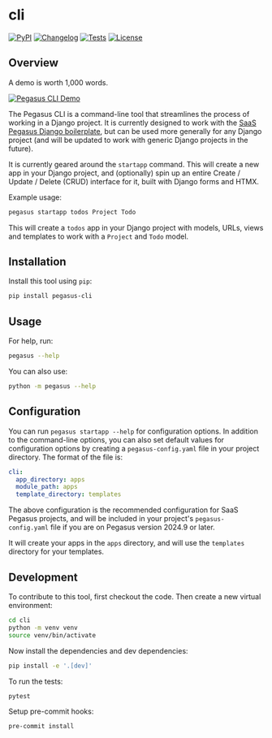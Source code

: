 # cli

[![PyPI](https://img.shields.io/pypi/v/cli.svg)](https://pypi.org/project/cli/)
[![Changelog](https://img.shields.io/github/v/release/saaspegasus/cli?include_prereleases&label=changelog)](https://github.com/saaspegasus/cli/releases)
[![Tests](https://github.com/saaspegasus/cli/actions/workflows/test.yml/badge.svg)](https://github.com/saaspegasus/cli/actions/workflows/test.yml)
[![License](https://img.shields.io/badge/license-Apache%202.0-blue.svg)](https://github.com/saaspegasus/cli/blob/master/LICENSE)


## Overview

A demo is worth 1,000 words.

[![Pegasus CLI Demo](https://img.youtube.com/vi/wKS_bbD5RVs/0.jpg)](https://www.youtube.com/watch?v=wKS_bbD5RVs)

The Pegasus CLI is a command-line tool that streamlines the process of working in a Django project.
It is currently designed to work with the [SaaS Pegasus Django boilerplate](https://www.saaspegasus.com/),
but can be used more generally for any Django project (and will be updated to work with generic
Django projects in the future).

It is currently geared around the `startapp` command. This will create a new app in your Django project,
and (optionally) spin up an entire Create / Update / Delete (CRUD) interface for it, built with
Django forms and HTMX.

Example usage:

```bash
pegasus startapp todos Project Todo
```

This will create a `todos` app in your Django project with models, URLs, views and templates to
work with a `Project` and `Todo` model.

## Installation

Install this tool using `pip`:
```bash
pip install pegasus-cli
```
## Usage

For help, run:
```bash
pegasus --help
```
You can also use:
```bash
python -m pegasus --help
```
## Configuration

You can run `pegasus startapp --help` for configuration options.
In addition to the command-line options, you can also set default values for configuration
options by creating a `pegasus-config.yaml` file in your project directory.
The format of the file is:

```yaml
cli:
  app_directory: apps
  module_path: apps
  template_directory: templates
```

The above configuration is the recommended configuration for SaaS Pegasus projects,
and will be included in your project's `pegasus-config.yaml` file if you are on Pegasus
version 2024.9 or later.

It will create your apps in the `apps` directory, and will use the `templates` directory
for your templates.

## Development

To contribute to this tool, first checkout the code. Then create a new virtual environment:
```bash
cd cli
python -m venv venv
source venv/bin/activate
```
Now install the dependencies and dev dependencies:
```bash
pip install -e '.[dev]'
```
To run the tests:
```bash
pytest
```
Setup pre-commit hooks:
```bash
pre-commit install
```
